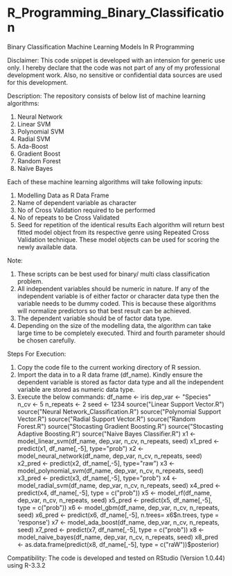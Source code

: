 # R_Programming_Binary_Classification
Binary Classification Machine Learning Models In R Programming

Disclaimer: 
This code snippet is developed with an intension for generic use only. I hereby declare that the code was not part of any of my professional development work. Also, no sensitive or confidential data sources are used for this development. 

Description: 
The repository consists of below list of machine learning algorithms: 
1. Neural Network 
2. Linear SVM 
3. Polynomial SVM 
4. Radial SVM 
5. Ada-Boost 
6. Gradient Boost 
7. Random Forest 
8. Naïve Bayes 

Each of these machine learning algorithms will take following inputs: 
1. Modelling Data as R Data Frame 
2. Name of dependent variable as character 
3. No of Cross Validation required to be performed 
4. No of repeats to be Cross Validated 
5. Seed for repetition of the identical results 
Each algorithm will return best fitted model object from its respective genre using Repeated Cross Validation technique. These model objects can be used for scoring the newly available data. 

Note: 
1. These scripts can be best used for binary/ multi class classification problem. 
2. All independent variables should be numeric in nature. If any of the independent variable is of either factor or character data type then the variable needs to be dummy coded. This is because these algorithms will normalize predictors so that best result can be achieved. 
3. The dependent variable should be of factor data type. 
4. Depending on the size of the modelling data, the algorithm can take large time to be completely executed. Third and fourth parameter should be chosen carefully. 

Steps For Execution: 
1. Copy the code file to the current working directory of R session. 
2. Import the data in to a R data frame (df_name). Kindly ensure the dependent variable is stored as factor data type and all the independent variable are stored as numeric data type. 
3. Execute the below commands: 
df_name <- iris 
dep_var <- "Species" 
n_cv <- 5 
n_repeats <- 2 
seed <- 1234 
source("Linear Support Vector.R") 
source("Neural Network_Classification.R") 
source("Polynomial Support Vector.R") 
source("Radial Support Vector.R") 
source("Random Forest.R") 
source("Stocasting Gradient Boosting.R") 
source("Stocasting Adaptive Boosting.R") 
source("Naive Bayes Classifier.R") 
x1 <- model_linear_svm(df_name, dep_var, n_cv, n_repeats, seed) 
x1_pred <- predict(x1, df_name[,-5], type="prob") 
x2 <- model_neural_network(df_name, dep_var, n_cv, n_repeats, seed) 
x2_pred <- predict(x2, df_name[,-5], type="raw") 
x3 <- model_polynomial_svm(df_name, dep_var, n_cv, n_repeats, seed) 
x3_pred <- predict(x3, df_name[,-5], type="prob") 
x4 <- model_radial_svm(df_name, dep_var, n_cv, n_repeats, seed) 
x4_pred <- predict(x4, df_name[,-5], type = c("prob")) 
x5 <- model_rf(df_name, dep_var, n_cv, n_repeats, seed) 
x5_pred <- predict(x5, df_name[,-5], type = c("prob")) 
x6 <- model_gbm(df_name, dep_var, n_cv, n_repeats, seed) 
x6_pred <- predict(x6, df_name[,-5], n.trees= x6$n.trees, type = 'response') 
x7 <- model_ada_boost(df_name, dep_var, n_cv, n_repeats, seed) 
x7_pred <- predict(x7, df_name[,-5], type = c("prob")) 
x8 <- model_naive_bayes(df_name, dep_var, n_cv, n_repeats, seed) 
x8_pred <- as.data.frame(predict(x8, df_name[,-5], type = c("raW"))$posterior) 

Compatibility: 
The code is developed and tested on RStudio (Version 1.0.44) using R-3.3.2
